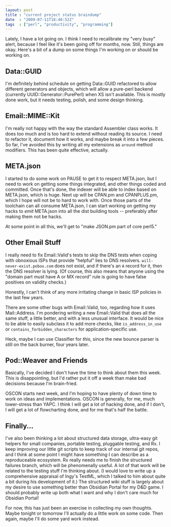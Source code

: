 ```yaml
---
layout: post
title : "current project status braindump"
date  : "2009-07-11T18:40:52Z"
tags  : ["perl", "productivity", "programming"]
---
```

Lately, I have a lot going on.  I think I need to recalibrate my "very busy"
alert, because I feel like it's been going off for months, now.  Still, things
are okay.  Here's a bit of a dump on some things I'm working on or should be
working on.

## Data::GUID

I'm definitely behind schedule on getting Data::GUID refactored to allow
different generators and objects, which will allow a pure-perl backend
(currently UUID::Generator::PurePerl) when XS isn't available.  This is mostly
done work, but it needs testing, polish, and some design thinking.

## Email::MIME::Kit

I'm really not happy with the way the standard Assembler class works.  It does
too much and is too hard to extend without reading its source.  I need to
refactor it, document how it works, and maybe break it into a few pieces.  So
far, I've avoided this by writing all my extensions as `around` method
modifiers.  This has been quite effective, actually.

## META.json

I started to do some work on PAUSE to get it to respect META.json, but I need
to work on getting some things integrated, and other things coded and
committed.  Once that's done, the indexer will be able to index based on
META.json, which is huge.  Next up will be CPAN.pm and CPANPLUS.pm, which I
hope will not be to hard to work with.  Once those parts of the toolchain can
all consume META.json, I can start working on getting my hacks to *emit*
META.json into all the dist building tools -- preferably after making them not
be hacks.

At some point in all this, we'll get to "make JSON.pm part of core perl5."

## Other Email Stuff

I really need to fix Email::Valid's tests to skip the DNS tests when coping
with obnoxious ISPs that provide "helpful" lies to DNS resolvers.
`will-never-exist.pobox.com` does not exist, and if there's an `A` record for
it, then the DNS resolver is lying.  (Of course, this also means that anyone
using the "domain part must have A or MX record" rule is going to have false
positives on validity checks.)

Honestly, I can't think of any more irritating change in basic ISP policies in
the last few years.

There are some other bugs with Email::Valid, too, regarding how it uses
Mail::Address.  I'm pondering writing a new Email::Valid that does all the same
stuff, a little better, and with a less unusual interface.  It would be nice to
be able to easily subclass it to add more checks, like `is_address_in_use` or
`contains_forbidden_characters` for application-specific use.

Heck, maybe I can use Classifier for *this*, since the new bounce parser is
still on the back burner, four years later.

## Pod::Weaver and Friends

Basically, I've decided I don't have the time to think about them this week.
This is disappointing, but I'd rather put it off a week than make bad decisions
because I'm brain-fried.

OSCON starts next week, and I'm hoping to have plenty of down time to work on
ideas and implementations.  OSCON is generally, for me, much lower-stress than
YAPC.  I think I will get a lot of hacking done, and if I don't, I will get a
lot of flowcharting done, and for me that's half the battle.

## Finally...

I've also been thinking a lot about structured data storage, ultra-easy git
helpers for small companies, portable testing, pluggable testing, and Rx.  I
keep improving our little git scripts to keep track of our internal git repos,
and I think at some point I might have something I can describe as a
reproduceable ecosystem.  Rx really needs me to finish the structured failures
branch, which will be phenomenally useful.  A lot of that work will be related
to the testing stuff I'm thinking about.  (I would love to write up a
comprehensive appraisal of Ingy's TestML, which I talked to him about quite a
bit during his development of it.)  The structured wiki stuff is largely about
my desire to use something better than Obsidian Portal for my D&D game.  I
should probably write up both what I want and why I don't care much for
Obsidian Portal!

For now, this has just been an exercise in collecting my own thoughts.  Maybe
tonight or tomorrow I'll actually do a little work on some code.  Then again,
maybe I'll do some yard work instead.

